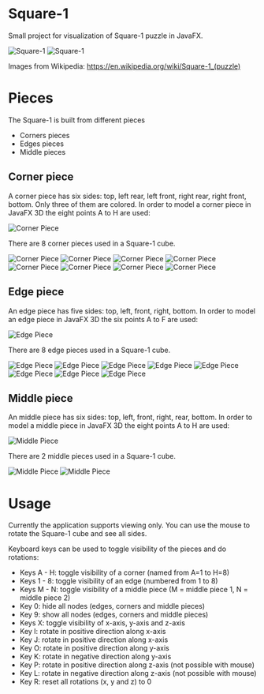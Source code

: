 # Square-1

Small project for visualization of Square-1 puzzle in JavaFX.

![Square-1](https://upload.wikimedia.org/wikipedia/commons/thumb/d/d8/Square-1_solved.jpg/200px-Square-1_solved.jpg) ![Square-1](https://upload.wikimedia.org/wikipedia/commons/thumb/7/7c/Square-1_scrambled.jpg/200px-Square-1_scrambled.jpg)

Images from Wikipedia: https://en.wikipedia.org/wiki/Square-1_(puzzle)

# Pieces

The Square-1 is built from different pieces

+ Corners pieces
+ Edges pieces
+ Middle pieces

## Corner piece

A corner piece has six sides: top, left rear, left front, right rear, right front, bottom. Only three of them are colored. In order to model a corner piece in JavaFX 3D the eight points A to H are used:


![Corner Piece](images/corner.png)

There are 8 corner pieces used in a Square-1 cube.


![Corner Piece](images/corner1.png)
![Corner Piece](images/corner2.png)
![Corner Piece](images/corner3.png)
![Corner Piece](images/corner4.png)
![Corner Piece](images/corner5.png)
![Corner Piece](images/corner6.png)
![Corner Piece](images/corner7.png)
![Corner Piece](images/corner8.png)


## Edge piece

An edge piece has five sides: top, left, front, right, bottom. In order to model an edge piece in JavaFX 3D the six points A to F are used:


![Edge Piece](images/edge.png)

There are 8 edge pieces used in a Square-1 cube.

![Edge Piece](images/edge1.png)
![Edge Piece](images/edge2.png)
![Edge Piece](images/edge3.png)
![Edge Piece](images/edge4.png)
![Edge Piece](images/edge5.png)
![Edge Piece](images/edge6.png)
![Edge Piece](images/edge7.png)
![Edge Piece](images/edge8.png)

## Middle piece

An middle piece has six sides: top, left, front, right, rear, bottom. In order to model a middle piece in JavaFX 3D the eight points A to H are used:


![Middle Piece](images/middle.png)

There are 2 middle pieces used in a Square-1 cube.

![Middle Piece](images/middle1.png)
![Middle Piece](images/middle2.png)


# Usage

Currently the application supports viewing only. You can use the mouse to rotate the Square-1 cube and see all sides.

Keyboard keys can be used to toggle visibility of the pieces and do rotations:

+ Keys A - H: toggle visibility of a corner (named from A=1 to H=8)
+ Keys 1 - 8: toggle visibility of an edge (numbered from 1 to 8)
+ Keys M - N: toggle visibility of a middle piece (M = middle piece 1, N = middle piece 2)
+ Key 0: hide all nodes (edges, corners and middle pieces)
+ Key 9: show all nodes (edges, corners and middle pieces)
+ Keys X: toggle visibility of x-axis, y-axis and z-axis
+ Key I: rotate in positive direction along x-axis
+ Key J: rotate in positive direction along x-axis
+ Key O: rotate in positive direction along y-axis
+ Key K: rotate in negative direction along y-axis
+ Key P: rotate in positive direction along z-axis (not possible with mouse)
+ Key L: rotate in negative direction along z-axis (not possible with mouse)
+ Key R: reset all rotations (x, y and z) to 0

